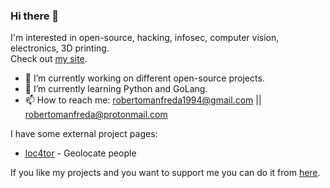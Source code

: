 ### Hi there 👋

I'm interested in open-source, hacking, infosec, computer vision, electronics, 3D printing.  
Check out [my site](https://robertomanfreda.github.io).  

- 🔭 I’m currently working on different open-source projects.  
- 🌱 I’m currently learning Python and GoLang.  
- 📫 How to reach me: robertomanfreda1994@gmail.com || robertomanfreda@protonmail.com

I have some external project pages:  
- [loc4tor](https://github.com/loc4tor/loc4tor.github.io) - Geolocate people

If you like my projects and you want to support me you can do it from [here](https://www.paypal.me/robertomanfreda).  
